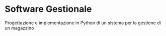 # Software Gestionale
 Progettazione e implementazione in Python di un sistema per la gestione di un magazzino

